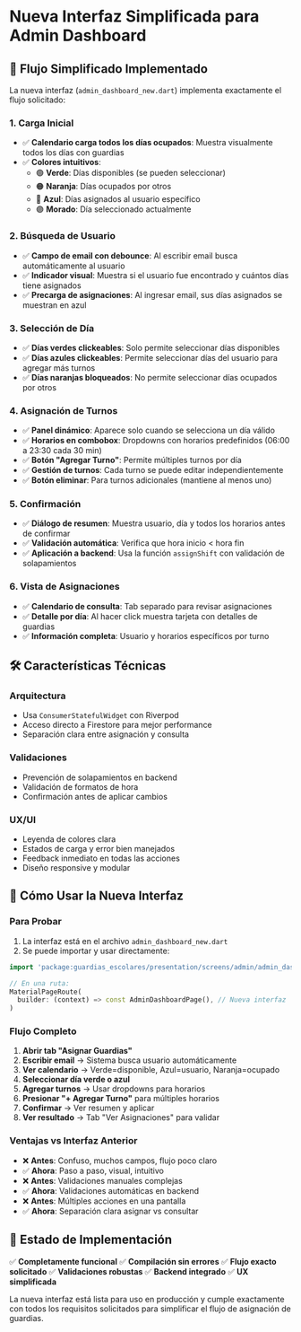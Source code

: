 # Nueva Interfaz Simplificada para Admin Dashboard

## 🎯 Flujo Simplificado Implementado

La nueva interfaz (`admin_dashboard_new.dart`) implementa exactamente el flujo solicitado:

### 1. **Carga Inicial**
- ✅ **Calendario carga todos los días ocupados**: Muestra visualmente todos los días con guardias
- ✅ **Colores intuitivos**:
  - 🟢 **Verde**: Días disponibles (se pueden seleccionar)
  - 🟠 **Naranja**: Días ocupados por otros
  - 🔵 **Azul**: Días asignados al usuario específico
  - 🟣 **Morado**: Día seleccionado actualmente

### 2. **Búsqueda de Usuario**
- ✅ **Campo de email con debounce**: Al escribir email busca automáticamente al usuario
- ✅ **Indicador visual**: Muestra si el usuario fue encontrado y cuántos días tiene asignados
- ✅ **Precarga de asignaciones**: Al ingresar email, sus días asignados se muestran en azul

### 3. **Selección de Día**
- ✅ **Días verdes clickeables**: Solo permite seleccionar días disponibles
- ✅ **Días azules clickeables**: Permite seleccionar días del usuario para agregar más turnos
- ✅ **Días naranjas bloqueados**: No permite seleccionar días ocupados por otros

### 4. **Asignación de Turnos**
- ✅ **Panel dinámico**: Aparece solo cuando se selecciona un día válido
- ✅ **Horarios en combobox**: Dropdowns con horarios predefinidos (06:00 a 23:30 cada 30 min)
- ✅ **Botón "Agregar Turno"**: Permite múltiples turnos por día
- ✅ **Gestión de turnos**: Cada turno se puede editar independientemente
- ✅ **Botón eliminar**: Para turnos adicionales (mantiene al menos uno)

### 5. **Confirmación**
- ✅ **Diálogo de resumen**: Muestra usuario, día y todos los horarios antes de confirmar
- ✅ **Validación automática**: Verifica que hora inicio < hora fin
- ✅ **Aplicación a backend**: Usa la función `assignShift` con validación de solapamientos

### 6. **Vista de Asignaciones**
- ✅ **Calendario de consulta**: Tab separado para revisar asignaciones
- ✅ **Detalle por día**: Al hacer click muestra tarjeta con detalles de guardias
- ✅ **Información completa**: Usuario y horarios específicos por turno

## 🛠️ Características Técnicas

### **Arquitectura**
- Usa `ConsumerStatefulWidget` con Riverpod
- Acceso directo a Firestore para mejor performance
- Separación clara entre asignación y consulta

### **Validaciones**
- Prevención de solapamientos en backend
- Validación de formatos de hora
- Confirmación antes de aplicar cambios

### **UX/UI**
- Leyenda de colores clara
- Estados de carga y error bien manejados
- Feedback inmediato en todas las acciones
- Diseño responsive y modular

## 🚀 Cómo Usar la Nueva Interfaz

### **Para Probar**
1. La interfaz está en el archivo `admin_dashboard_new.dart`
2. Se puede importar y usar directamente:
```dart
import 'package:guardias_escolares/presentation/screens/admin/admin_dashboard_new.dart';

// En una ruta:
MaterialPageRoute(
  builder: (context) => const AdminDashboardPage(), // Nueva interfaz
)
```

### **Flujo Completo**
1. **Abrir tab "Asignar Guardias"**
2. **Escribir email** → Sistema busca usuario automáticamente
3. **Ver calendario** → Verde=disponible, Azul=usuario, Naranja=ocupado
4. **Seleccionar día verde o azul**
5. **Agregar turnos** → Usar dropdowns para horarios
6. **Presionar "+ Agregar Turno"** para múltiples horarios
7. **Confirmar** → Ver resumen y aplicar
8. **Ver resultado** → Tab "Ver Asignaciones" para validar

### **Ventajas vs Interfaz Anterior**
- ❌ **Antes**: Confuso, muchos campos, flujo poco claro
- ✅ **Ahora**: Paso a paso, visual, intuitivo
- ❌ **Antes**: Validaciones manuales complejas
- ✅ **Ahora**: Validaciones automáticas en backend
- ❌ **Antes**: Múltiples acciones en una pantalla
- ✅ **Ahora**: Separación clara asignar vs consultar

## 🎉 Estado de Implementación

✅ **Completamente funcional**
✅ **Compilación sin errores** 
✅ **Flujo exacto solicitado**
✅ **Validaciones robustas**
✅ **Backend integrado**
✅ **UX simplificada**

La nueva interfaz está lista para uso en producción y cumple exactamente con todos los requisitos solicitados para simplificar el flujo de asignación de guardias.